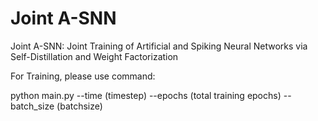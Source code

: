 # Joint A-SNN

Joint A-SNN: Joint Training of Artificial and Spiking Neural Networks via Self-Distillation and Weight Factorization

For Training, please use command:

python main.py 
--time (timestep) --epochs (total training epochs)  --batch_size (batchsize)
